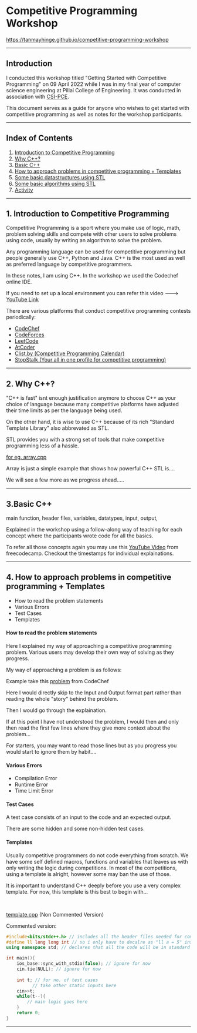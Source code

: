 # Competitive Programming Workshop

<a href="https://tanmayhinge.github.io/competitive-programming-workshop">https://tanmayhinge.github.io/competitive-programming-workshop</a>

---

## Introduction

I conducted this workshop titled "Getting Started with Competitive Programming" on 09 April 2022 while I was in my final year of computer science engineering at Pillai College of Engineering. It was conducted in association with [CSI-PCE]().

This document serves as a guide for anyone who wishes to get started with competitive programming as well as notes for the workshop participants.

---

## Index of Contents

1. [Introduction to Competitive Programming](#1-introduction-to-competitive-programming)
2. [Why C++?]()
3. [Basic C++]()
4. [How to approach problems in competitive programming + Templates]()
5. [Some basic datastructures using STL]()
6. [Some basic algorithms using STL]()
7. [Activity]()

---

## 1. Introduction to Competitive Programming

Competitive Programming is a sport where you make use of logic, math, problem solving skills and compete with other users to solve problems using code, usually by writing an algorithm to solve the problem.

Any programming language can be used for competitive programming but people generally use C++, Python and Java. C++ is the most used as well as preferred language by competitive programmers.

In these notes, I am using C++. 
In the workshop we used the Codechef online IDE. 

If you need to set up a local environment you can refer this video ---> [YouTube Link](https://www.youtube.com/watch?v=CZ7Mf7qxbIU)

There are various platforms that conduct competitive programming contests periodically:

- [CodeChef](https://www.codechef.com/)
- [CodeForces](https://codeforces.com/)
- [LeetCode](https://leetcode.com/)
- [AtCoder](https://atcoder.jp/)
- [Clist.by (Competitive Programming Calendar)](https://clist.by/)
- [StopStalk (Your all in one profile for competitive programming)](https://www.stopstalk.com/)

---

## 2. Why C++?

"C++ is fast" isnt enough justification anymore to choose C++ as your choice of language because many competitive platforms have adjusted their time limits as per the language being used.

On the other hand, it is wise to use C++ because of its rich "Standard Template Library" also abbrevated as STL.

STL provides you with a strong set of tools that make competitive programming less of a hassle.

[for eg. array.cpp](array.cpp)

Array is just a simple example that shows how powerful C++ STL is....

We will see a few more as we progress ahead.....

---

## 3.Basic C++

main function, header files, variables, datatypes, input, output, 

Explained in the workshop using a follow-along way of teaching for each concept where the participants wrote code for all the basics.

To refer all those concepts again you may use this [YouTube Video](https://www.youtube.com/watch?v=vLnPwxZdW4Y&ab_channel=freeCodeCamp.org) from freecodecamp. Checkout the timestamps for individual explainations.

---

## 4. How to approach problems in competitive programming + Templates

- How to read the problem statements
- Various Errors
- Test Cases
- Templates


#### How to read the problem statements

Here I explained my way of approaching a competitive programming problem. Various users may develop their own way of solving as they progress.

My way of approaching a problem is as follows:

Example take this [problem](https://www.codechef.com/problems/INSTNOODLE) from CodeChef

Here I would directly skip to the Input and Output format part rather than reading the whole "story" behind the problem.

Then I would go through the explaination. 

If at this point I have not understood the problem, I would then and only then read the first few lines where they give more context about the problem...

For starters, you may want to read those lines but as you progress you would start to ignore them by habit....

#### Various Errors

- Compilation Error
- Runtime Error
- Time Limit Error

#### Test Cases

A test case consists of an input to the code and an expected output.

There are some hidden and some non-hidden test cases. 


#### Templates

Usually competitive programmers do not code everything from scratch. 
We have some self defined macros, functions and variables that leaves us with only writing the logic during competitions. In most of the competitions, using a template is alright, however some may ban the use of those.

It is important to understand C++ deeply before you use a very complex template. For now, this template is this best to begin with...

<br>

[template.cpp](template.cpp) (Non Commented Version)

Commented version:
```cpp
#include<bits/stdc++.h> // includes all the header files needed for competitive programming
#define ll long long int // so i only have to decalre as "ll a = 5" instead of "long long int a = 5"
using namespace std; // declares that all the code will be in standard  namespace

int main(){
    ios_base::sync_with_stdio(false); // ignore for now
    cin.tie(NULL); // ignore for now
    
    int t; // for no. of test cases
          // take other static inputs here
    cin>>t;
    while(t--){ 
        // main logic goes here
    }
    return 0;
}
```



---

